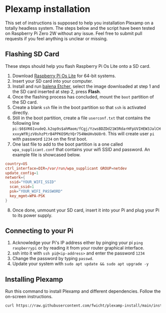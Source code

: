 # Plexamp installation 

This set of instructions is supposed to help you installation Plexamp on a totally headless system. The steps below and the script have been tested on Raspberry Pi Zero 2W without any issue. Feel free to submit pull requests if you feel anything is unclear or missing.


## Flashing SD Card

These steps should help you flash Raspberry Pi Os Lite onto a SD card.

1. Download [Raspberry Pi Os Lite](https://www.raspberrypi.com/software/operating-systems/) for 64-bit systems.
2. Insert your SD card into your computer.
3. Install and run [balena Etcher](https://www.balena.io/etcher/), select the image downloaded at step 1 and the SD card inserted at step 2, press **Flash**.
4. Once the flashing process has concluded, mount the `boot` partition of the SD card.
5. Create a blank `ssh` file in the boot partition so that `ssh` is activated directly.
6. Still in the boot partition, create a file `userconf.txt` that contains the following line `pi:$6$VK61vudeQ.k2op9s$ahMaom/fCgj/YzwsBDZDd21W3RdarHFpUVIHEW3JalCHxxxyWfRjzV0shzPtrB4PPKO5MzYQr754NmUHvbU8r0`. This will create user `pi` with password `1234` on the first boot.
7. One last file to add to the boot partition is a one called `wpa_supplicant.conf` that contains your wifi SSID and password. An example file is showcased below.
```conf
country=US
ctrl_interface=DIR=/var/run/wpa_supplicant GROUP=netdev
update_config=1
network={
  ssid="YOUR_WIFI_SSID"
  scan_ssid=1
  psk="YOUR_WIFI_PASSWORD"
  key_mgmt=WPA-PSK
}
```
8. Once done, unmount your SD card, insert it into your Pi and plug your Pi to its power supply.


## Connecting to your Pi

1. Acknowledge your Pi's IP address either by pinging your pi `ping raspberrypi` or by reading it from your router graphical interface.
2. ssh into it with `ssh pi@<ip-address>` and enter the password `1234`
3. Change the password by typing `passwd`.
4. Update your system with `sudo apt update && sudo apt upgrade -y`

## Installing Plexamp

Run this command to install Plexamp and different dependencies. Follow the on-screen instructions.

```bash
curl https://raw.githubusercontent.com/fwicht/plexamp-install/main/install.sh | bash 
```
